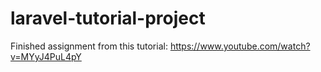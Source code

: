 # laravel-tutorial-project
Finished assignment from this tutorial: https://www.youtube.com/watch?v=MYyJ4PuL4pY
